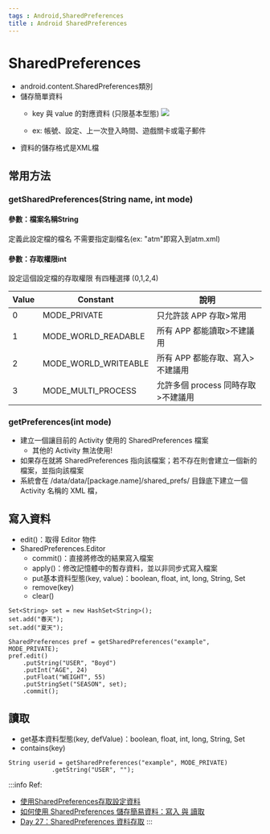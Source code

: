 ```yaml
---
tags : Android,SharedPreferences
title : Android SharedPreferences
---
```

# SharedPreferences

- android.content.SharedPreferences類別
- 儲存簡單資料
  - key 與 value 的對應資料 (只限基本型態)
  ![](https://i.imgur.com/QGmsTUc.png)

   

  - ex: 帳號、設定、上一次登入時間、遊戲關卡或電子郵件
- 資料的儲存格式是XML檔


## 常用方法

### getSharedPreferences(String name, int mode)

#### 參數：檔案名稱String
定義此設定檔的檔名
不需要指定副檔名(ex: "atm"即寫入到atm.xml)

#### 參數：存取權限int
設定這個設定檔的存取權限
有四種選擇 (0,1,2,4)

| Value | Constant | 說明 |
| -------- | -------- | -------- |
| 0    | MODE_PRIVATE     | 只允許該 APP 存取>常用    |
| 1     | MODE_WORLD_READABLE	    | 所有 APP 都能讀取>不建議用     |
| 2    | MODE_WORLD_WRITEABLE     | 所有 APP 都能存取、寫入>不建議用      |
| 3     | MODE_MULTI_PROCESS    | 允許多個 process 同時存取>不建議用  |


### getPreferences(int mode)

- 建立一個讓目前的 Activity 使用的 SharedPreferences 檔案
  - 其他的 Activity 無法使用!
- 如果存在就將 SharedPreferences 指向該檔案；若不存在則會建立一個新的檔案，並指向該檔案
- 系統會在 /data/data/[package.name]/shared_prefs/ 目錄底下建立一個 Activity 名稱的 XML 檔，

## 寫入資料
- edit()：取得 Editor 物件
- SharedPreferences.Editor
  - commit()：直接將修改的結果寫入檔案
  - apply()：修改記憶體中的暫存資料，並以非同步式寫入檔案
  - put基本資料型態(key, value)：boolean, float, int, long, String, Set<String>
  - remove(key)
  - clear()

```shell=
Set<String> set = new HashSet<String>();
set.add("春天"); 
set.add("夏天");

SharedPreferences pref = getSharedPreferences("example", MODE_PRIVATE);
pref.edit()
    .putString("USER", "Boyd")
    .putInt("AGE", 24)
    .putFloat("WEIGHT", 55)
    .putStringSet("SEASON", set);
    .commit();
```



## 讀取

- get基本資料型態(key, defValue)：boolean, float, int, long, String, Set<String>
- contains(key)

```shell=
String userid = getSharedPreferences("example", MODE_PRIVATE)
            .getString("USER", "");
```


:::info
Ref:
- [使用SharedPreferences存取設定資料](https://litotom.com/ch7-1-sharedpreferences/)
- [如何使用 SharedPreferences 儲存簡易資料：寫入 與 讀取](https://spicyboyd.blogspot.com/2018/04/appandroid-sharedpreferences.html)
- [Day 27：SharedPreferences 資料存取](https://ithelp.ithome.com.tw/articles/10227342)
:::